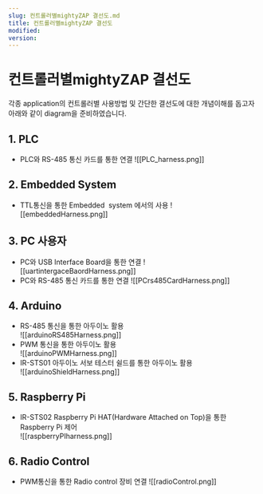 ```yaml
---
slug: 컨트롤러별mightyZAP 결선도.md
title: 컨트롤러별mightyZAP 결선도
modified: 
version:
---
```

# 컨트롤러별mightyZAP 결선도
각종 application의 컨트롤러별 사용방법 및 간단한 결선도에 대한 개념이해를 돕고자 아래와 같이 diagram을 준비하였습니다.

## 1. PLC
- PLC와 RS-485 통신 카드를 통한 연결
  ![[PLC_harness.png]]

## 2. Embedded System
- TTL통신을 통한 Embedded  system 에서의 사용
  ![[embeddedHarness.png]]
## 3. PC 사용자
- PC와 USB Interface Board을 통한 연결
  ![[uartintergaceBaordHarness.png]]
- PC와 RS-485 통신 카드를 통한 연결
  ![[PCrs485CardHarness.png]]
## 4. Arduino
- RS-485 통신을 통한 아두이노 활용  
  ![[arduinoRS485Harness.png]]
- PWM 통신을 통한 아두이노 활용  
  ![[arduinoPWMHarness.png]]
- IR-STS01 아두이노 서보 테스터 쉴드를 통한 아두이노 활용  
  ![[arduinoShieldHarness.png]]
## 5. Raspberry Pi
- IR-STS02 Raspberry Pi HAT(Hardware Attached on Top)을 통한 Raspberry Pi 제어  
  ![[raspberryPIharness.png]]
## 6. Radio Control
- PWM통신을 통한 Radio control 장비 연결
  ![[radioControl.png]]
